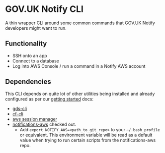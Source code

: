 # GOV.UK Notify CLI

A thin wrapper CLI around some common commands that GOV.UK Notify developers might want to run.

## Functionality

* SSH onto an app
* Connect to a database
* Log into AWS Console / run a command in a Notify AWS account

## Dependencies

This CLI depends on quite lot of other utilities being installed and already configured as per our [getting started](https://github.com/alphagov/notifications-manuals/wiki/Getting-started) docs:

* [gds-cli](https://github.com/alphagov/gds-cli)
* [cf-cli](https://github.com/cloudfoundry/cli/blob/main/doc/installation-instructions/installation-instructions-v7.md#installers-and-compressed-binaries)
* [aws session manager](https://docs.aws.amazon.com/systems-manager/latest/userguide/session-manager-working-with-install-plugin.html#install-plugin-macos)
* [notifications-aws](https://github.com/alphagov/notifications-aws/) checked out.
    * Add `export NOTIFY_AWS=<path_to_git_repo>` to your `~/.bash_profile` or equivalent. This environment variable will be read as a default value when trying to run certain scripts from the notifications-aws repo.
